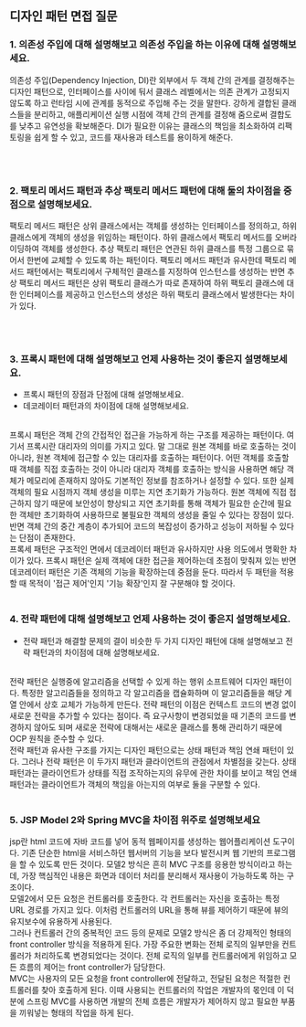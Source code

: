 ## 디자인 패턴 면접 질문

### 1. 의존성 주입에 대해 설명해보고 의존성 주입을 하는 이유에 대해 설명해보세요.
의존성 주입(Dependency Injection, DI)란 외부에서 두 객체 간의 관계를 결정해주는 디자인 패턴으로, 인터페이스를 사이에 둬서 클래스 레벨에서는 의존 관계가 고정되지 않도록 하고 런타임 시에 관계를 동적으로 주입해 주는 것을 말한다. 강하게 결합된 클래스들을 분리하고, 애플리케이션 실행 시점에 객체 간의 관계를 결정해 줌으로써 결합도를 낮추고 유연성을 확보해준다.
DI가 필요한 이유는 클래스의 책임을 최소화하여 리팩토링을 쉽게 할 수 있고, 코드를 재사용과 테스트를 용이하게 해준다.


<br/>
<br/>


### 2. 팩토리 메서드 패턴과 추상 팩토리 메서드 패턴에 대해 둘의 차이점을 중점으로 설명해보세요.
팩토리 메서드 패턴은 상위 클래스에서는 객체를 생성하는 인터페이스를 정의하고, 하위 클래스에게 객체의 생성을 위임하는 패턴이다. 하위 클래스에서 팩토리 메서드를 오버라이딩하여 객체를 생성한다.
추상 팩토리 패턴은 연관된 하위 클래스를 특정 그룹으로 묶어서 한번에 교체할 수 있도록 하는 패턴이다. 팩토리 메서드 패턴과 유사한데 팩토리 메서드 패턴에서는 팩토리에서 구체적인 클래스를 지정하여 인스턴스를 생성하는 반면 추상 팩토리 메서드 패턴은 상위 팩토리 클래스가 따로 존재하여 하위 팩토리 클래스에 대한 인터페이스를 제공하고 인스턴스의 생성은 하위 팩토리 클래스에서 발생한다는 차이가 있다.

<br/>
<br/>

### 3. 프록시 패턴에 대해 설명해보고 언제 사용하는 것이 좋은지 설명해보세요.
- 프록시 패턴의 장점과 단점에 대해 설명해보세요.
- 데코레이터 패턴과의 차이점에 대해 설명해보세요.
<br/>
프록시 패턴은 객체 간의 간접적인 접근을 가능하게 하는 구조를 제공하는 패턴이다. 여기서 프록시란 대리자의 의미를 가지고 있다. 말 그대로 원본 객체를 바로 호출하는 것이 아니라, 원본 객체에 접근할 수 있는 대리자를 호출하는 패턴이다. 어떤 객체를 호출할 때 객체를 직접 호출하는 것이 아니라 대리자 객체를 호출하는 방식을 사용하면 해당 객체가 메모리에 존재하지 않아도 기본적인 정보를 참조하거나 설정할 수 있다. 또한 실제 객체의 필요 시점까지 객체 생성을 미루는 지연 초기화가 가능하다.
원본 객체에 직접 접근하지 않기 때문에 보안성이 향상되고 지연 초기화를 통해 객체가 필요한 순간에 필요한 객체만 초기화하여 사용하므로 불필요한 객체의 생성을 줄일 수 있다는 장점이 있다. 반면 객체 간의 중간 계층이 추가되어 코드의 복잡성이 증가하고 성능이 저하될 수 있다는 단점이 존재한다.<br/>
프록세 패턴은 구조적인 면에서 데코레이터 패턴과 유사하지만 사용 의도에서 명확한 차이가 있다. 프록시 패턴은 실제 객체에 대한 접근을 제어하는데 초점이 맞춰져 있는 반면 데코레이터 패턴은 기존 객체의 기능을 확장하는데 중점을 둔다. 따라서 두 패턴을 적용할 때 목적이 '접근 제어'인지 '기능 확장'인지 잘 구분해야 할 것이다.

<br/>
<br/>

### 4. 전략 패턴에 대해 설명해보고 언제 사용하는 것이 좋은지 설명해보세요.
- 전략 패턴과 해결할 문제의 결이 비슷한 두 가지 디자인 패턴에 대해 설명해보고 전략 패턴과의 차이점에 대해 설명해보세요.
<br/>
전략 패턴은 실행중에 알고리즘을 선택할 수 있게 하는 행위 소프트웨어 디자인 패턴이다. 특정한 알고리즘들을 정의하고 각 알고리즘을 캡슐화하며 이 알고리즘들을 해당 계열 안에서 상호 교체가 가능하게 만든다. 전략 패턴의 이점은 컨텍스트 코드의 변경 없이 새로운 전략을 추가할 수 있다는 점이다. 즉 요구사항이 변경되었을 때 기존의 코드를 변경하지 않아도 되며 새로운 전략에 대해서는 새로운 클래스를 통해 관리하기 때문에 OCP 원칙을 준수할 수 있다.<br/>
전략 패턴과 유사한 구조를 가지는 디자인 패턴으로는 상태 패턴과 책임 연쇄 패턴이 있다. 그러나 전략 패턴은 이 두가지 패턴과 클라이언트의 관점에서 차별점을 갖는다. 상태 패턴과는 클라이언트가 상태를 직접 조작하는지의 유무에 관한 차이를 보이고 책임 연쇄 패턴과는 클라이언트가 객체의 책임을 아는지의 여부로 둘을 구분할 수 있다.

<br/>
<br/>

### 5. JSP Model 2와 Spring MVC을 차이점 위주로 설명해보세요  
jsp란 html 코드에 자바 코드를 넣어 동적 웹페이지를 생성하는 웹어플리케이션 도구이다. 기존 단순한 html을 서비스하던 웹서버의 기능을 보다 발전시켜 웹 기반의 프로그램을 할 수 있도록 만든 것이다. 모델2 방식은 흔히 MVC 구조를 응용한 방식이라고 하는데, 가장 핵심적인 내용은 화면과 데이터 처리를 분리해서 재사용이 가능하도록 하는 구조이다.<br/>
모델2에서 모든 요청은 컨트롤러를 호출한다. 각 컨트롤러는 자신을 호출하는 특정 URL 경로를 가지고 있다. 이처럼 컨트롤러의 URL을 통해 뷰를 제어하기 때문에 뷰의 유지보수에 유용하게 사용된다.<br/>
그러나 컨트롤러 간의 중복적인 코드 등의 문제로 모델2 방식은 좀 더 강제적인 형태의 front controller 방식을 적용하게 된다. 가장 주요한 변화는 전체 로직의 일부만을 컨트롤러가 처리하도록 변경되었다는 것이다. 전체 로직의 일부를 컨트롤러에게 위임하고 모든 흐름의 제어는 front controller가 담당한다.<br/>
MVC는 사용자의 모든 요청을 front controller에 전달하고, 전달된 요청은 적절한 컨트롤러를 찾아 호출하게 된다. 이때 사용되는 컨트롤러의 작업은 개발자의 몫인데 이 덕분에 스프링 MVC를 사용하면 개발의 전체 흐름은 개발자가 제어하지 않고 필요한 부품을 끼워넣는 형태의 작업을 하게 된다.











